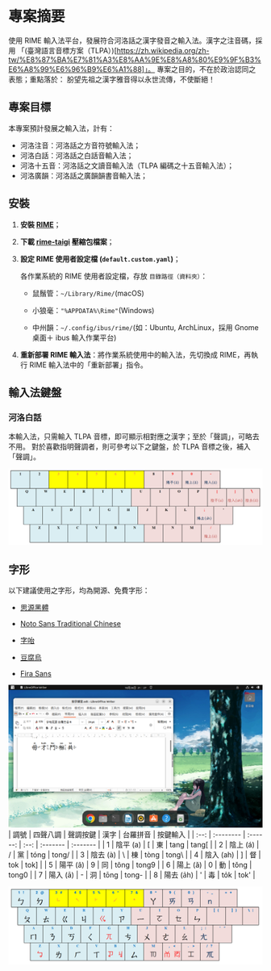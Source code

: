 # 專案摘要

使用 RIME 輸入法平台，發展符合河洛話之漢字發音之輸入法。漢字之注音碼，採用
「(臺灣語言音標方案（TLPA）)[https://zh.wikipedia.org/zh-tw/%E8%87%BA%E7%81%A3%E8%AA%9E%E8%A8%80%E9%9F%B3%E6%A8%99%E6%96%B9%E6%A1%88]」。
專案之目的，不在於政治認同之表態；重點落於：
朌望先祖之漢字雅音得以永世流傳，不使斷絕！

## 專案目標

本專案預計發展之輸入法，計有：

- 河洛注音：河洛話之方音符號輸入法；
- 河洛白話：河洛話之白話音輸入法；
- 河洛十五音：河洛話之文讀音輸入法（TLPA 編碼之十五音輸入法）；
- 河洛廣韻：河洛話之廣韻韻書音輸入法；

## 安裝

1. **安裝 [RIME](http://rime.im)**；

2. **下載 [rime-taigi](https://github.com/AlanJui/rime-taigi/releases) 壓縮包檔案**；

3. **設定 RIME 使用者設定檔 (`default.custom.yaml`)**；

   各作業系統的 RIME 使用者設定檔，存放 `目錄路徑（資料夾）`：

   - 鼠鬚管：`~/Library/Rime/`(macOS)

   - 小狼毫：`"%APPDATA%\Rime"`(Windows)

   - 中州韻：`~/.config/ibus/rime/`(如：Ubuntu, ArchLinux，採用 Gnome 桌面＋ ibus 輸入作業平台)

4. **重新部署 RIME 輸入法**：將作業系統使用中的輸入法，先切換成 RIME，再執行 RIME
   輸入法中的「重新部署」指令。

## 輸入法鍵盤

### 河洛白話

本輸入法，只需輸入 TLPA 音標，即可顯示相對應之漢字；至於「聲調」，可略去不用。
對於喜歡指明聲調者，則可參考以下之鍵盤，於 TLPA 音標之後，補入「聲調」。

![聲調鍵盤](./docs/static/img/keyboard2.png)

## 字形

以下建議使用之字形，均為開源、免費字形：

- [思源黑體](https://github.com/adobe-fonts/source-han-sans)

- [Noto Sans Traditional Chinese](https://fonts.google.com/noto/specimen/Noto+Sans+TC)

- [字咍](https://github.com/ButTaiwan/taigivs/releases)

- [豆腐烏](https://github.com/glll4678/tshiuthau)

- [Fira Sans](https://github.com/mozilla/Fira)

![操作畫面](./docs/static/img/rime-taigi.png)
| 調號 | 四聲八調 | 聲調按鍵 | 漢字 | 台羅拼音 | 按鍵輸入 |
| :--: | :-------- | :------: | :--: | :------- | :------- |
| 1 | 陰平 (a) | [ | 東 | tang | tang[ |
| 2 | 陰上 (á) | / | 黨 | tóng | tong/ |
| 3 | 陰去 (à) | \ | 棟 | tòng | tong\ |
| 4 | 陰入 (ah) | ] | 督 | tok | tok] |
| 5 | 陽平 (â) | 9 | 同 | tông | tong9 |
| 6 | 陽上 (ǎ) | 0 | 動 | tǒng | tong0 |
| 7 | 陽入 (ā) | - | 洞 | tōng | tong- |
| 8 | 陽去 (a̍h) | ' | 毒 | to̍k | tok' |

![注音符號鍵盤](./docs/static/img/keyboard.png)
